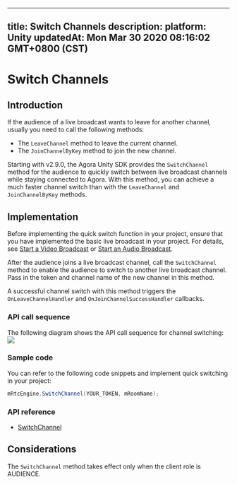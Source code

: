 
---
title: Switch Channels
description: 
platform: Unity
updatedAt: Mon Mar 30 2020 08:16:02 GMT+0800 (CST)
---
# Switch Channels
## Introduction

If the audience of a live broadcast wants to leave for another channel, usually you need to call the following methods:

- The `LeaveChannel` method to leave the current channel.
- The `JoinChannelByKey` method to join the new channel.

Starting with v2.9.0, the Agora Unity SDK provides the `SwitchChannel` method for the audience to quickly switch between live broadcast channels while staying connected to Agora. With this method, you can achieve a much faster channel switch than with the `LeaveChannel` and `JoinChannelByKey` methods. 

## Implementation

Before implementing the quick switch function in your project, ensure that you have implemented the basic live broadcast in your project. For details, see [Start a Video Broadcast](../../en/Interactive%20Broadcast/start_live_unity.md) or [Start an Audio Broadcast](../../en/Interactive%20Broadcast/start_live_audio_unity.md).

After the audience joins a live broadcast channel, call the `SwitchChannel` method to enable the audience to switch to another live broadcast channel. Pass in the token and channel name of the new channel in this method.

A successful channel switch with this method triggers the `OnLeaveChannelHandler` and `OnJoinChannelSuccessHandler` callbacks.

### API call sequence

The following diagram shows the API call sequence for channel switching:
![](https://web-cdn.agora.io/docs-files/1585556147266)

### Sample code

You can refer to the following code snippets and implement quick switching in your project:

```C#
mRtcEngine.SwitchChannel(YOUR_TOKEN, mRoomName);
```

### API reference

- [SwitchChannel](https://docs.agora.io/en/Interactive%20Broadcast/API%20Reference/unity/classagora__gaming__rtc_1_1_i_rtc_engine.html#a7f27478a9fe819fc3bdec0164111e2d2)

## Considerations

The `SwitchChannel` method takes effect only when the client role is AUDIENCE.

